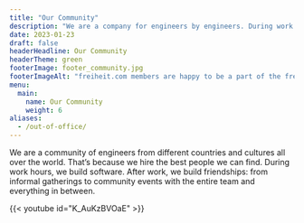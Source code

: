 ```yaml
---
title: "Our Community"
description: "We are a company for engineers by engineers. During work hours, we build software. After work, we build friendships: this is the best community in the world."
date: 2023-01-23
draft: false
headerHeadline: Our Community
headerTheme: green
footerImage: footer_community.jpg
footerImageAlt: "freiheit.com members are happy to be a part of the freiheit.com community"
menu:
  main:
    name: Our Community
    weight: 6
aliases:
  - /out-of-office/
---
```

<p class=" md:pr-48 lg:pr-72 xl:pr-80 xxl:pr-96">
We are a community of engineers from different countries and cultures all over the world. That’s because we hire the best people we can find. During work hours, we build software. After work, we build friendships: from informal gatherings to community events with the entire team and everything in between.
</p>

{{< youtube id="K_AuKzBVOaE" >}}
